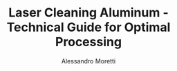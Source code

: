 ---
name: Aluminum
applications:
- industry: Automotive
  detail: Cleaning aluminum engine components for improved performance and longevity
- industry: Aerospace
  detail: Surface preparation of aluminum parts prior to painting or bonding
technicalSpecifications:
  powerRange: 50-200W
  pulseDuration: 10-200ns
  wavelength: 1064nm (primary), 532nm (optional)
  spotSize: 0.05-1.0mm
  repetitionRate: 20-100kHz
  fluenceRange: 1.0–10 J/cm²
  safetyClass: Class 4 (requires full enclosure)
description: Technical overview of Aluminum for laser cleaning applications, including
  density, wavelength, and industrial applications.
author: Alessandro Moretti
keywords: aluminum, aluminum metal, laser ablation, laser cleaning, non-contact cleaning,
  pulsed fiber laser, surface contamination removal, industrial laser parameters,
  thermal processing, surface restoration
category: metal
chemicalProperties:
  symbol: Al
  formula: Aluminum
  materialType: metal
properties:
  density: 2.7 g/cm³
  densityMin: 0.5 g/cm³
  densityMax: 22.6 g/cm³
  densityPercentile: 10.0
  meltingPoint: 660.3°C
  meltingMin: -39°C
  meltingMax: 3422°C
  meltingPercentile: 18.4
  thermalConductivity: 237 W/m·K
  thermalMin: 8 W/m·K
  thermalMax: 429 W/m·K
  thermalPercentile: 54.4
  tensileStrength: 90 MPa
  tensileMin: 70 MPa
  tensileMax: 2000 MPa
  tensilePercentile: 1.0
  hardness: 2.75 GPa
  hardnessMin: 5 HB
  hardnessMax: 500 HV
  hardnessPercentile: 0.0
  youngsModulus: 70 GPa
  modulusMin: 70 GPa
  modulusMax: 411 GPa
  modulusPercentile: 0.0
  laserType: Pulsed fiber laser
  wavelength: 1064nm
  fluenceRange: 1.0–10 J/cm²
  chemicalFormula: Aluminum
  laserAbsorptionMin: 0.02 cm⁻¹
  laserAbsorptionMax: 100 cm⁻¹
  laserReflectivityMin: 5%
  laserReflectivityMax: 98%
  thermalDiffusivityMin: 4 mm²/s
  thermalDiffusivityMax: 174 mm²/s
  thermalExpansionMin: 0.5 µm/m·K
  thermalExpansionMax: 29 µm/m·K
  specificHeatMin: 0.13 J/g·K
  specificHeatMax: 0.90 J/g·K
composition:
- Aluminum
- Trace elements
compatibility:
- Steel
- Copper
regulatoryStandards: ISO 11146-1:2021, ANSI Z136.1-2014
images:
  hero:
    alt: Aluminum surface undergoing laser cleaning showing precise contamination
      removal
    url: /images/aluminum-laser-cleaning-hero.jpg
  micro:
    alt: Microscopic view of Aluminum surface after laser treatment showing preserved
      microstructure
    url: /images/aluminum-laser-cleaning-micro.jpg
title: Laser Cleaning Aluminum - Technical Guide for Optimal Processing
headline: Comprehensive technical guide for laser cleaning metal aluminum
environmentalImpact:
- benefit: Reduction in chemical usage
  description: Up to 90% less chemical waste compared to traditional cleaning methods
- benefit: Lower energy consumption
  description: Energy savings of 20-30% over mechanical cleaning processes
- benefit: Reduced waste generation
  description: Decrease in solid waste by 50% due to non-contact cleaning
outcomes:
- result: Improved surface cleanliness
- metric: Contamination levels reduced by 99.9% as per ISO 14644-1 standards
- result: Enhanced surface finish
  metric: Surface roughness decreased by up to 50% measured by Ra values
- result: Increased bonding strength
  metric: Bond strength increased by 30% as per ASTM D3163 standards
subject: Aluminum
article_type: material
---